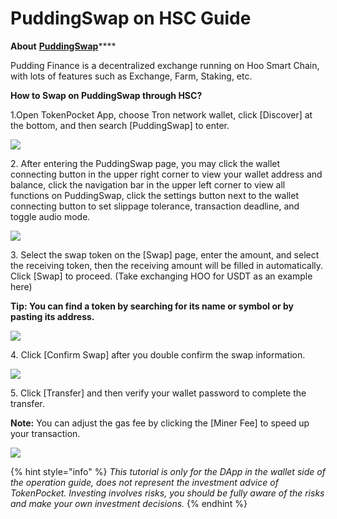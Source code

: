 # PuddingSwap on HSC Guide

**About** [**PuddingSwap**](https://puddingswap.finance)****

Pudding Finance is a decentralized exchange running on Hoo Smart Chain, with lots of features such as Exchange, Farm, Staking, etc.

**How to Swap on PuddingSwap through HSC?**

1.Open TokenPocket App, choose Tron network wallet, click \[Discover] at the bottom, and then search \[PuddingSwap] to enter.

![](<../../.gitbook/assets/dex-shou-ye- (3).jpg>)

2\. After entering the PuddingSwap page, you may click the wallet connecting button in the upper right corner to view your wallet address and balance, click the navigation bar in the upper left corner to view all functions on PuddingSwap, click the settings button next to the wallet connecting button to set slippage tolerance, transaction deadline, and toggle audio mode.

![](<../../.gitbook/assets/pudding (1).png>)

3\. Select the swap token on the \[Swap] page, enter the amount, and select the receiving token, then the receiving amount will be filled in automatically. Click \[Swap] to proceed. (Take exchanging HOO for USDT as an example here)

**Tip: You can find a token by searching for its name or symbol or by pasting its address.**

![](../../.gitbook/assets/pudding1.jpg)

4\. Click \[Confirm Swap] after you double confirm the swap information.

![](../../.gitbook/assets/pudding2.jpg)

5\. Click \[Transfer] and then verify your wallet password to complete the transfer.

**Note:** You can adjust the gas fee by clicking the \[Miner Fee] to speed up your transaction.

![](../../.gitbook/assets/pudding3.jpg)

{% hint style="info" %}
_This tutorial is only for the DApp in the wallet side of the operation guide, does not represent the investment advice of TokenPocket. Investing involves risks, you should be fully aware of the risks and make your own investment decisions._
{% endhint %}

####

